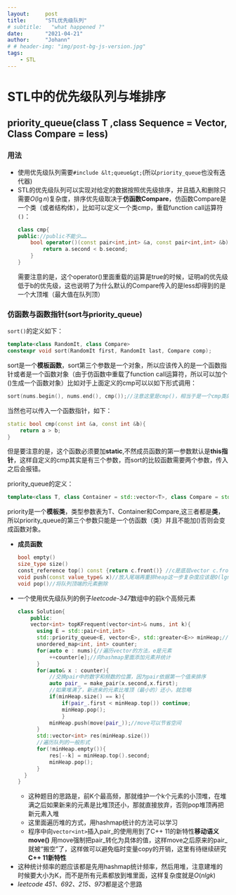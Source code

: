 ```yaml
---
layout:     post
title:      "STL优先级队列"
# subtitle:   "what happened ?"
date:       "2021-04-21"
author:     "Johann"
# # header-img: "img/post-bg-js-version.jpg"
tags:
    - STL
---
```


# STL中的优先级队列与堆排序
## priority_queue(class T ,class Sequence = Vector, Class Compare = less<typename sequence:value_type>)
### 用法
- 使用优先级队列需要`#include &lt;queue&gt;`(所以`priority_queue`也没有迭代器)
- STL的优先级队列可以实现对给定的数据按照优先级排序，并且插入和删除只需要$O(\lg n)$复杂度，排序优先级取决于**仿函数Compare**，仿函数Compare是一个类（或者结构体），比如可以定义一个类cmp，重载function call运算符`()`：
    ```C++
    class cmp{
    public://public不能少……
        bool operator()(const pair<int,int> &a, const pair<int,int> &b){
            return a.second < b.second;
        }
    }
    ```  
    需要注意的是，这个operator()里面重载的运算是true的时候，证明a的优先级低于b的优先级，这也说明了为什么默认的Compare传入的是less却得到的是一个大顶堆（最大值在队列顶）
### 仿函数与函数指针(sort与priority_queue)
`sort()`的定义如下：
```C++
template<class RandomIt, class Compare>
constexpr void sort(RandomIt first, RandomIt last, Compare comp);
```
sort是一个**模板函数**，sort第三个参数是一个对象，所以应该传入的是一个函数指针或者是一个函数对象（由于仿函数中重载了function call运算符，所以可以加个()生成一个函数对象）比如对于上面定义的cmp可以以如下形式调用：
```C++
sort(nums.begin(), nums.end(), cmp());//注意这里是cmp()，相当于是一个cmp类的对象
```
当然也可以传入一个函数指针，如下：
```C++
static bool cmp(const int &a, const int &b){
    return a > b;
}
```
但是要注意的是，这个函数必须要加**static**,不然成员函数的第一参数默认是**this指针**，这样自定义的cmp其实是有三个参数，而sort的比较函数需要两个参数，传入之后会报错。  

priority_queue的定义：
```C++
template<class T, class Container = std::vector<T>, class Compare = std::less<type Container::value_type>> class priority_queue;
```
priority是一个**模板类**，类型参数表为T、Container和Compare,这三者都是**类**，所以priority_queue的第三个参数只能是一个仿函数（类）并且不能加()否则会变成函数对象。
- **成员函数**
  ```C++
  bool empty()
  size_type size()
  const_reference top() const {return c.front()} //c是底层vector c.front()返回的是元素而不是迭代器
  void push(const value_type& x)//放入尾端再重排heap这一步复杂度应该是O(lgn)
  void pop()//将队列顶端的元素删除
  ```
- 一个使用优先级队列的例子*leetcode-347*数组中的前k个高频元素
  ```C++
  class Solution{
      public:
      vector<int> topKFrequent(vector<int>& nums, int k){
        using E = std::pair<int,int>
        std::priority_queue<E, vector<E>, std::greater<E>> minHeap;//这里是一个小顶堆
        unordered_map<int, int> counter;
        for(auto e : nums){//遍历vector的方法，e是元素
            ++counter[e];//向hashmap里面添加元素并统计
        }
        for(auto& x : counter){
            //交换pair中的数字和频数的位置，因为pair依据第一个值来排序
            auto pair_ = make_pair(x.second,x.first);
            //如果堆满了，新进来的元素比堆顶（最小的）还小，就忽略
            if(minHeap.size() == k){
                if(pair_.first < minHeap.top()) continue;
                minHeap.pop();
                }
            minHeap.push(move(pair_));//move可以节省空间    
        }
        std::vector<int> res(minHeap.size())
        //遍历队列的一般形式
        for(!minHeap.empty()){
            res[--k] = minHeap.top().second;
            minHeap.pop();
        }
    }
  }
  ```
  - 这种题目的思路是，前K个最高频，那就维护一个k个元素的小顶堆，在堆满之后如果新来的元素是比堆顶还小，那就直接放弃，否则pop堆顶再把新元素入堆
  - 这里面遍历堆的方式，用hashmap统计的方法可以学习
  - 程序中向`vector<int>`插入pair_的使用用到了C++ 11的新特性**移动语义move()** 用move强制把pair_转化为具体的值，这样move之后原来的pair_就被“搬空”了，这样做可以避免临时变量copy的开销，这里有待继续研究**C++ 11新特性**
- 这种统计频率的题应该都是先用hashmap统计频率，然后用堆，注意建堆的时候要大小为K，而不是所有元素都放到堆里面，这样复杂度就是$O(nlgk)$
- *leetcode 451、692、215、973*都是这个思路




